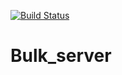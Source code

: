 [![Build Status](https://circleci.com/gh/ilya-otus/bulk_server.svg?style=svg)](https://circleci.com/gh/ilya-otus/bulk_server)
# Bulk_server

